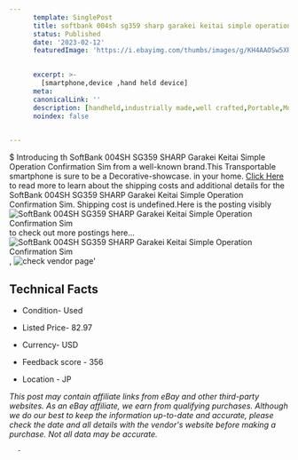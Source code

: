 ```yaml
---
      template: SinglePost
      title: softbank 004sh sg359 sharp garakei keitai simple operation confirmation sim
      status: Published
      date: '2023-02-12'
      featuredImage: 'https://i.ebayimg.com/thumbs/images/g/KH4AAOSw5XRj6I8F/s-l225.jpg'
       

      excerpt: >-
        [smartphone,device ,hand held device]
      meta:
      canonicalLink: ''
      description: [handheld,industrially made,well crafted,Portable,Mobile,Compact,Convenient,Lightweight,Maneuverable,Man-portable,Miniature,Carriable,Hand-held,Light,Holdable,Transportable,Mobile device,Pocket-sized,On-the-go,Wireless,Cordless,Compact size,Convenient size, smartphone,device ,hand held device]
      noindex: false
      

---
```

$
      Introducing th SoftBank 004SH SG359 SHARP Garakei Keitai Simple Operation Confirmation Sim from a well-known brand.This Transportable smartphone is sure to be a Decorative-showcase. in your home. [Click Here](https://www.ebay.com/itm/304802342008?hash=item46f7a2a478%3Ag%3AKH4AAOSw5XRj6I8F&mkevt=1&mkcid=1&mkrid=711-53200-19255-0&campid=%253CePNCampaignId%253E&customid=%253CreferenceId%253E&toolid=10049) to read more to learn about the shipping costs and additional details for the SoftBank 004SH SG359 SHARP Garakei Keitai Simple Operation Confirmation Sim. Shipping cost is undefined.Here is the posting visibly ![SoftBank 004SH SG359 SHARP Garakei Keitai Simple Operation Confirmation Sim](https://i.ebayimg.com/thumbs/images/g/KH4AAOSw5XRj6I8F/s-l225.jpg) to check out more postings here... ![SoftBank 004SH SG359 SHARP Garakei Keitai Simple Operation Confirmation Sim](https://i.ebayimg.com/images/g/KH4AAOSw5XRj6I8F/s-l1200.jpg), ![check vendor page](https://origin-galleryplus.ebayimg.com/ws/web/304802342008_2_0_1/225x225.jpg,https://origin-galleryplus.ebayimg.com/ws/web/304802342008_3_0_1/225x225.jpg,https://origin-galleryplus.ebayimg.com/ws/web/304802342008_4_0_1/225x225.jpg,https://origin-galleryplus.ebayimg.com/ws/web/304802342008_5_0_1/225x225.jpg,https://origin-galleryplus.ebayimg.com/ws/web/304802342008_6_0_1/225x225.jpg,https://origin-galleryplus.ebayimg.com/ws/web/304802342008_7_0_1/225x225.jpg,https://origin-galleryplus.ebayimg.com/ws/web/304802342008_8_0_1/225x225.jpg)'

      

 ## Technical Facts 



     
      

 - Condition- Used 


      

 - Listed Price- 82.97 


      

 - Currency- USD 


      

 - Feedback score - 356 


      

 - Location - JP 


      
      

 *_This post may contain affiliate links from eBay and other third-party websites. As an eBay affiliate, we earn from qualifying purchases. Although we do our best to keep the information up-to-date and accurate, please check the date and all details with the vendor's website before making a purchase. Not all data may be accurate._*




      -
